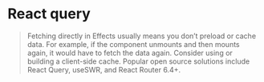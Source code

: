 # React query 

> Fetching directly in Effects usually means you don’t preload or cache data. For example, if the component unmounts and then mounts again, it would have to fetch the data again. Consider using or building a client-side cache. Popular open source solutions include React Query, useSWR, and React Router 6.4+.

